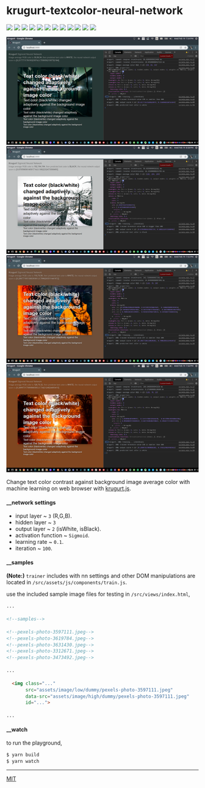 # krugurt-textcolor-neural-network

<p align="left">
  <img src="https://badgen.net/github/release/loouislow81/krugurt-textcolor-neural-network">
  <img src="https://badgen.net/github/releases/loouislow81/krugurt-textcolor-neural-network">
  <img src="https://badgen.net/github/assets-dl/loouislow81/krugurt-textcolor-neural-network">
  <img src="https://badgen.net/github/branches/loouislow81/krugurt-textcolor-neural-network">
  <img src="https://badgen.net/github/forks/loouislow81/krugurt-textcolor-neural-network">
  <img src="https://badgen.net/github/stars/loouislow81/krugurt-textcolor-neural-network">
  <img src="https://badgen.net/github/watchers/loouislow81/krugurt-textcolor-neural-network">
  <img src="https://badgen.net/github/tag/loouislow81/krugurt-textcolor-neural-network">
  <img src="https://badgen.net/github/commits/loouislow81/krugurt-textcolor-neural-network">
  <img src="https://badgen.net/github/last-commit/loouislow81/krugurt-textcolor-neural-network">
  <img src="https://badgen.net/github/contributors/loouislow81/krugurt-textcolor-neural-network">
  <img src="https://badgen.net/github/license/loouislow81/krugurt-textcolor-neural-network">
</p>

<p align="left">
  <img src="assets/Screenshot_01.png" width="auto">
  <img src="assets/Screenshot_02.png" width="auto">
  <img src="assets/Screenshot_03.png" width="auto">
  <img src="assets/Screenshot_04.png" width="auto">
</p>

Change text color contrast against background image average color with machine learning on web browser with [krugurt.js](https://github.com/loouislow81/krugurt).



#### __network settings

- input layer ~ `3` (R,G,B).
- hidden layer ~ `3`
- output layer ~ `2` (isWhite, isBlack).
- activation function ~ `Sigmoid`.
- learning rate ~ `0.1`.
- iteration ~ `100`.

#### __samples

**(Note:)** `trainer` includes with nn settings and other DOM manipulations are located in `/src/assets/js/components/train.js`.

use the included sample image files for testing in `/src/views/index.html`,

```html
...

<!--samples-->

<!--pexels-photo-3597111.jpeg-->
<!--pexels-photo-3619784.jpeg-->
<!--pexels-photo-3631430.jpeg-->
<!--pexels-photo-3312671.jpeg-->
<!--pexels-photo-3473492.jpeg-->

...

  <img class="..."
       src="assets/image/low/dummy/pexels-photo-3597111.jpeg"
       data-src="assets/image/high/dummy/pexels-photo-3597111.jpeg"
       id="...">

...
```

#### __watch

to run the playground,

```bash
$ yarn build
$ yarn watch
```

---

[MIT](https://github.com/loouislow81/krugurt-textcolor-neural-network/blob/master/LICENSE)
